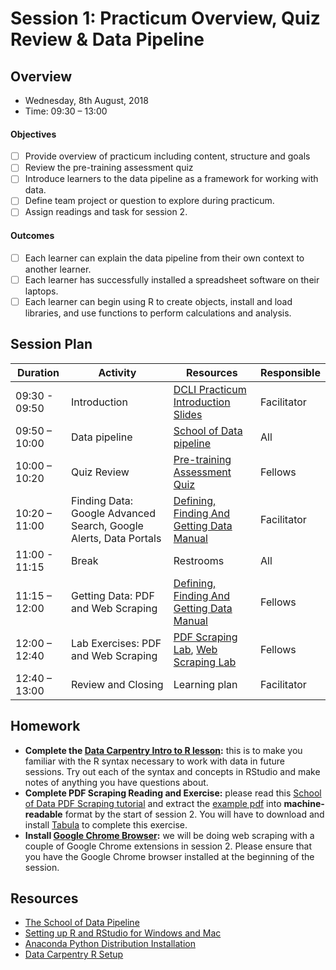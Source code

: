 # Session 1: Practicum Overview, Quiz Review & Data Pipeline

## Overview
 - Wednesday, 8th August, 2018
 - Time: 09:30 – 13:00

#### Objectives
- [ ] Provide overview of practicum including content, structure and goals
- [ ] Review the pre-training assessment quiz
- [ ] Introduce learners to the data pipeline as a framework for working with data.
- [ ] Define team project or question to explore during practicum.
- [ ] Assign readings and task for session 2.

#### Outcomes
- [ ] Each learner can explain the data pipeline from their own context to another learner.
- [ ] Each learner has successfully installed a spreadsheet software on their laptops.
- [ ] Each learner can begin using R to create objects, install and load libraries, and use functions to perform calculations and analysis.

## Session Plan

Duration | Activity | Resources | Responsible
------------- | ---------- | -------- | ---------
09:30 - 09:50 | Introduction | [DCLI Practicum Introduction Slides](https://docs.google.com/presentation/d/1XYAwdjPSdEg8wrYhzduVBqShTgG-Ct5trn6OKv3hJtQ/edit?usp=sharing) | Facilitator
09:50 – 10:00 | Data pipeline | [School of Data pipeline](https://schoolofdata.org/methodology/) | All
10:00 – 10:20 | Quiz Review |[Pre-training Assessment Quiz](https://docs.google.com/document/d/1Vr-GdhrQaoL1chzRxckSPDGgxDFqYGQDP7amAT7_7LE/edit?usp=sharing) | Fellows
10:20 – 11:00 | Finding Data: Google Advanced Search, Google Alerts, Data Portals | [Defining, Finding And Getting Data Manual](/manuals/defining_finding_and_getting_data.pdf) | Facilitator
11:00 - 11:15 | Break | Restrooms | All
11:15 – 12:00 | Getting Data: PDF and Web Scraping | [Defining, Finding And Getting Data Manual](/manuals/defining_finding_and_getting_data.pdf) | Fellows
12:00 – 12:40 | Lab Exercises: PDF and Web Scraping | [PDF Scraping Lab](/labs/data_fundamentals_lab_scraping_data_from_pdfs.pdf), [Web Scraping Lab](/labs/data_fundamentals_lab_scraping_data_from_the_web.pdf) | Fellows
12:40 – 13:00 | Review and Closing | Learning plan | Facilitator

## Homework
- **Complete the [Data Carpentry Intro to R lesson](http://www.datacarpentry.org/R-ecology-lesson/01-intro-to-r.html):** this is to make you familiar with the R syntax necessary to work with data in future sessions. Try out each of the syntax and concepts in RStudio and make notes of anything you have questions about.
- **Complete PDF Scraping Reading and Exercise:** please read this [School of Data PDF Scraping tutorial](https://schoolofdata.org/extracting-data-from-pdfs/)  and extract the [example pdf](https://schoolofdata.org/files/2015/09/sample-data-for-scraping.pdf) into **machine-readable** format by the start of session 2. You will have to download and install [Tabula](http://tabula.technology/) to complete this exercise.
- **Install [Google Chrome Browser](https://www.google.com/chrome/browser/desktop/index.html):** we will be doing web scraping with a couple of Google Chrome extensions in session 2. Please ensure that you have the Google Chrome browser installed at the beginning of the session.

## Resources
- [The School of Data Pipeline](https://schoolofdata.org/methodology/)
- [Setting up R and RStudio for Windows and Mac](https://courses.edx.org/courses/UTAustinX/UT.7.01x/3T2014/56c5437b88fa43cf828bff5371c6a924/)
- [Anaconda Python Distribution Installation](https://docs.continuum.io/anaconda/install/)
- [Data Carpentry R Setup](http://www.datacarpentry.org/R-ecology-lesson/00-before-we-start.html)
